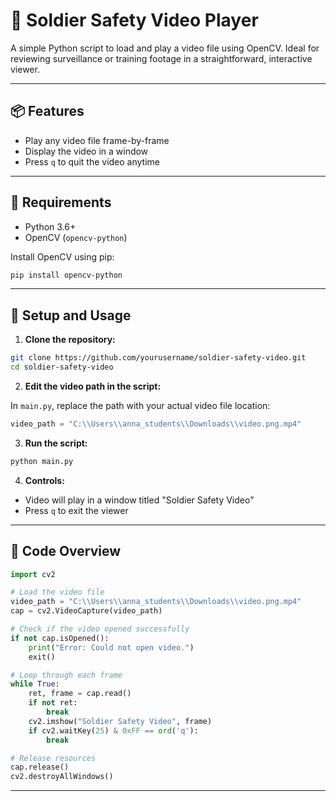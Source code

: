 # 🎥 Soldier Safety Video Player

A simple Python script to load and play a video file using OpenCV. Ideal for reviewing surveillance or training footage in a straightforward, interactive viewer.

---

## 📦 Features

* Play any video file frame-by-frame
* Display the video in a window
* Press `q` to quit the video anytime

---

## 🧰 Requirements

* Python 3.6+
* OpenCV (`opencv-python`)

Install OpenCV using pip:

```bash
pip install opencv-python
```

---

## 📂 Setup and Usage

1. **Clone the repository:**

```bash
git clone https://github.com/yourusername/soldier-safety-video.git
cd soldier-safety-video
```

2. **Edit the video path in the script:**

In `main.py`, replace the path with your actual video file location:

```python
video_path = "C:\\Users\\anna_students\\Downloads\\video.png.mp4"
```

3. **Run the script:**

```bash
python main.py
```

4. **Controls:**

* Video will play in a window titled "Soldier Safety Video"
* Press `q` to exit the viewer

---

## 🧾 Code Overview

```python
import cv2

# Load the video file
video_path = "C:\\Users\\anna_students\\Downloads\\video.png.mp4"
cap = cv2.VideoCapture(video_path)

# Check if the video opened successfully
if not cap.isOpened():
    print("Error: Could not open video.")
    exit()

# Loop through each frame
while True:
    ret, frame = cap.read()
    if not ret:
        break
    cv2.imshow("Soldier Safety Video", frame)
    if cv2.waitKey(25) & 0xFF == ord('q'):
        break

# Release resources
cap.release()
cv2.destroyAllWindows()
```

---


